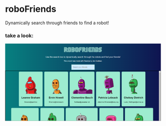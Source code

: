 # roboFriends
Dynamically search through friends to find a robot!

### take a look:

![RoboFriendsPortfolioPic.PNG](RoboFriendsPortfolioPic.PNG)
